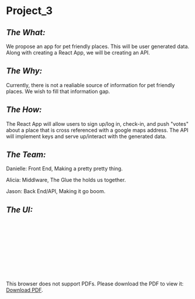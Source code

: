 # Project_3

## _The What:_

We propose an app for pet friendly places.  This will be user generated data.  Along with creating a React App, we will be creating an API.  

## _The Why:_

Currently, there is not a realiable source of information for pet friendly places.  We wish to fill that information gap.

## _The How:_

The React App will allow users to sign up/log in, check-in, and push "votes" about a place that is cross referenced with a google maps address.  The API will implement keys and serve up/interact with the generated data.

## _The Team:_

Danielle: Front End, Making a pretty pretty thing.

Alicia: Middlware, The Glue the holds us together.

Jason: Back End/API, Making it go boom.

## _The UI:_

<object data="https://github.com/JRForman/Project_3/blob/master/readme_resources/FetchUIX.pdf" type="application/pdf" width="700px" height="700px">
    <embed src="https://github.com/JRForman/Project_3/blob/master/readme_resources/FetchUIX.pdf">
        <p>This browser does not support PDFs. Please download the PDF to view it: <a href="https://github.com/JRForman/Project_3/blob/master/readme_resources/FetchUIX.pdf">Download PDF</a>.</p>
    </embed>
</object>